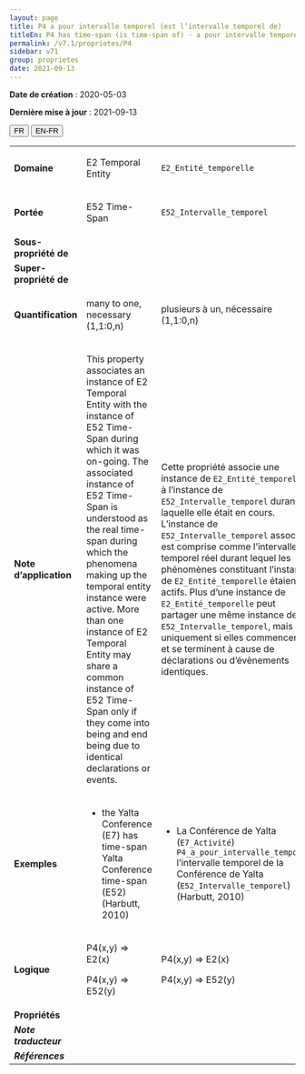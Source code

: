 ```yaml
---
layout: page
title: P4 a pour intervalle temporel (est l’intervalle temporel de)
titleEn: P4 has time-span (is time-span of) - a pour intervalle temporel (est l’intervalle temporel de)
permalink: /v7.1/proprietes/P4
sidebar: v71
group: proprietes
date: 2021-09-13
---
```


**Date de création** : 2020-05-03

**Dernière mise à jour** : 2021-09-13

<div class="lang-buttons">
  <button id="fr" class="activate">FR</button>
  <button id="en-fr">EN-FR</button>
</div>

<table>
	<tbody>
	<tr>
		<td><strong>Domaine</strong></td>
		<td class="en"><p>E2 Temporal Entity </p>
				</td>
			<td><p><code class="language-plaintext highlighter-rouge">E2_Entité_temporelle</code></p>
				</td>
			</tr>
		<tr>
		<td><strong>Portée</strong></td>
		<td class="en"><p>E52 Time-Span</p>
				</td>
			<td><p><code class="language-plaintext highlighter-rouge">E52_Intervalle_temporel</code></p>
				</td>
			</tr>
		<tr>
		<td><strong>Sous-propriété de</strong></td>
		<td class="en"><p></p>
				</td>
			<td><p></p>
				</td>
			</tr>
		<tr>
		<td><strong>Super-propriété de</strong></td>
		<td class="en"><p></p>
				</td>
			<td><p></p>
				</td>
			</tr>
		<tr>
		<td><strong>Quantification</strong></td>
		<td class="en"><p>many to one, necessary (1,1:0,n)</p>
				</td>
			<td><p>plusieurs à un, nécessaire (1,1:0,n)</p>
				</td>
			</tr>
		<tr>
		<td><strong>Note d’application</strong></td>
		<td class="en"><p>This property associates an instance of E2 Temporal Entity with the instance of E52 Time-Span during which it was on-going. The associated instance of E52 Time-Span is understood as the real time-span during which the phenomena making up the temporal entity instance were active. More than one instance of E2 Temporal Entity may share a common instance of E52 Time-Span only if they come into being and end being due to identical declarations or events.</p>
				</td>
			<td><p>Cette propriété associe une instance de <code class="language-plaintext highlighter-rouge">E2_Entité_temporelle</code> à l’instance de <code class="language-plaintext highlighter-rouge">E52_Intervalle_temporel</code> durant laquelle elle était en cours. L’instance de <code class="language-plaintext highlighter-rouge">E52_Intervalle_temporel</code> associée est comprise comme l’intervalle temporel réel durant lequel les phénomènes constituant l’instance de <code class="language-plaintext highlighter-rouge">E2_Entité_temporelle</code> étaient actifs. Plus d’une instance de <code class="language-plaintext highlighter-rouge">E2_Entité_temporelle</code> peut partager une même instance de <code class="language-plaintext highlighter-rouge">E52_Intervalle_temporel</code>, mais uniquement si elles commencent et se terminent à cause de déclarations ou d’évènements identiques. </p>
				</td>
			</tr>
		<tr>
		<td><strong>Exemples</strong></td>
		<td class="en"><ul><li><p>the Yalta Conference (E7) has time-span Yalta Conference time-span (E52) (Harbutt, 2010)</p>
				</li>
						</ul></td>
			<td><ul><li><p>La Conférence de Yalta (<code class="language-plaintext highlighter-rouge">E7_Activité</code>) <code class="language-plaintext highlighter-rouge">P4_a_pour_intervalle_temporel</code> l’intervalle temporel de la Conférence de Yalta (<code class="language-plaintext highlighter-rouge">E52_Intervalle_temporel</code>) (Harbutt, 2010)</p>
				</li>
						</ul></td>
			</tr>
		<tr>
		<td><strong>Logique</strong></td>
		<td class="en"><p>P4(x,y) ⇒ E2(x) </p>
				<p>P4(x,y) ⇒ E52(y)</p>
				</td>
			<td><p>P4(x,y) ⇒ E2(x) </p>
				<p>P4(x,y) ⇒ E52(y)</p>
				</td>
			</tr>
		<tr>
		<td><strong>Propriétés</strong></td>
		<td class="en"><p></p>
				</td>
			<td><p></p>
				</td>
			</tr>
		<tr>
		<td><strong><em>Note traducteur</em></strong></td>
		<td colspan="2"><p></p>
				</td>
			</tr>
		<tr>
		<td><strong><em>Références</em></strong></td>
		<td colspan="2"><p><em></em></p>
				</td>
			</tr>
		</tbody>
	</table>
	